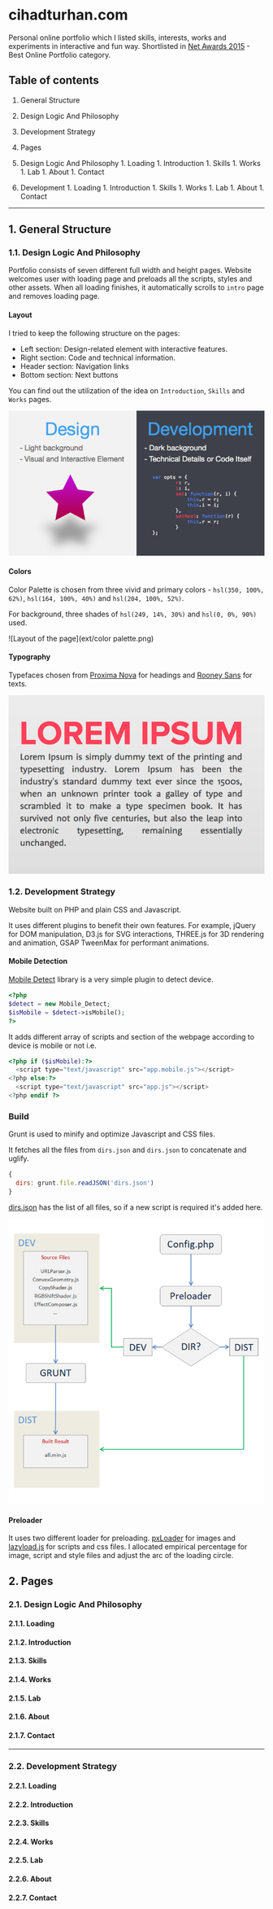 # cihadturhan.com
Personal online portfolio which I listed skills, interests, works and experiments in interactive and fun way. Shortlisted in [Net Awards 2015](https://thenetawards.com/) - Best Online Portfolio category.

## Table of contents
1. General Structure
  1. Design Logic And Philosophy
  1. Development Strategy

1. Pages
  1. Design Logic And Philosophy
    1. Loading
    1. Introduction
    1. Skills
    1. Works
    1. Lab
    1. About
    1. Contact
  1. Development
    1. Loading
    1. Introduction
    1. Skills
    1. Works
    1. Lab
    1. About
    1. Contact

---
## 1. General Structure
### 1.1. Design Logic And Philosophy
Portfolio consists of seven different full width and height pages. Website welcomes user with loading page and preloads all the scripts, styles and other assets. When all loading finishes, it automatically scrolls to `intro` page and removes loading page.

#### Layout
I tried to keep the following structure on the pages:
- Left section: Design-related element with interactive features.
- Right section: Code and technical information.
- Header section: Navigation links
- Bottom section: Next buttons

You can find out the utilization of the idea on `Introduction`, `Skills` and `Works` pages.

![Layout of the page](ext/general.png)

#### Colors
Color Palette is chosen from three vivid and primary colors - `hsl(350, 100%, 62%)`, `hsl(164, 100%, 40%)` and `hsl(204, 100%, 52%)`.

For background, three shades of `hsl(249, 14%, 30%)` and `hsl(0, 0%, 90%)` used.

![Layout of the page](ext/color palette.png)

#### Typography

Typefaces chosen from [Proxima Nova](http://www.myfonts.com/fonts/marksimonson/proxima-nova/) for headings and [Rooney Sans](https://www.myfonts.com/fonts/jan-fromm/rooney-sans/) for texts.

![Typeface](ext/typeface.png)


### 1.2. Development Strategy

Website built on PHP and plain CSS and Javascript.

It uses different plugins to benefit their own features. For example, jQuery for DOM manipulation, D3.js for SVG interactions, THREE.js for 3D rendering and animation, GSAP TweenMax for performant animations.

#### Mobile Detection
[Mobile Detect](https://github.com/serbanghita/Mobile-Detect) library is a very simple plugin to detect device.

```php
<?php
$detect = new Mobile_Detect;
$isMobile = $detect->isMobile();
?>
```


It adds different array of scripts and section of the webpage according to device is mobile or not i.e.

```php
<?php if ($isMobile):?>
  <script type="text/javascript" src="app.mobile.js"></script>
<?php else:?>
  <script type="text/javascript" src="app.js"></script>
<?php endif ?>
```



### Build

Grunt is used to minify and optimize Javascript and CSS files.

It fetches all the files from `dirs.json` and `dirs.json` to concatenate and uglify.

```javascript
{
  dirs: grunt.file.readJSON('dirs.json')
}
```
[dirs.json](dirs.json) has the list of all files, so if a new script is required it's added here.


![](ext/file-loader.png)


#### Preloader
It uses two different loader for preloading. [pxLoader](http://thinkpixellab.com/pxloader/) for images and [lazyload.js]() for scripts and css files. I allocated empirical percentage for image, script and style files and adjust the arc of the loading circle.


## 2. Pages
### 2.1. Design Logic And Philosophy
#### 2.1.1. Loading
#### 2.1.2. Introduction
#### 2.1.3. Skills
#### 2.1.4. Works
#### 2.1.5. Lab
#### 2.1.6. About
#### 2.1.7. Contact
---
### 2.2. Development Strategy
#### 2.2.1. Loading
#### 2.2.2. Introduction
#### 2.2.3. Skills
#### 2.2.4. Works
#### 2.2.5. Lab
#### 2.2.6. About
#### 2.2.7. Contact
